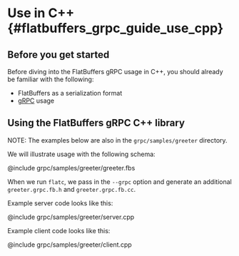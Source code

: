 Use in C++    {#flatbuffers_grpc_guide_use_cpp}
==========

## Before you get started

Before diving into the FlatBuffers gRPC usage in C++, you should already be
familiar with the following:

- FlatBuffers as a serialization format
- [gRPC](http://www.grpc.io/docs/) usage

## Using the FlatBuffers gRPC C++ library

NOTE: The examples below are also in the `grpc/samples/greeter` directory.

We will illustrate usage with the following schema:

@include grpc/samples/greeter/greeter.fbs

When we run `flatc`, we pass in the `--grpc` option and generate an additional
`greeter.grpc.fb.h` and `greeter.grpc.fb.cc`.

Example server code looks like this:

@include grpc/samples/greeter/server.cpp

Example client code looks like this:

@include grpc/samples/greeter/client.cpp
